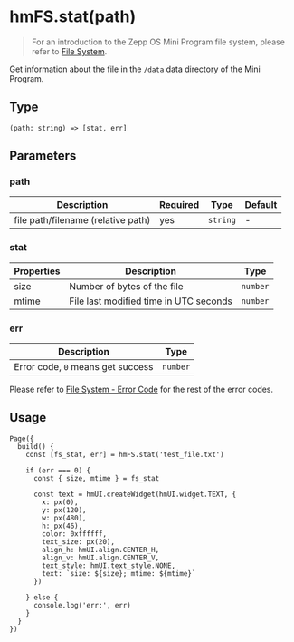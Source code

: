 
# hmFS.stat(path)

> For an introduction to the Zepp OS Mini Program file system, please refer to [File System](/docs/1.0/guides/framework/device/fs/).

Get information about the file in the `/data` data directory of the Mini Program.

## Type[​](/docs/1.0/reference/device-app-api/hmFS/stat/#type "Direct link to Type")

```
(path: string) => [stat, err]  

```
## Parameters[​](/docs/1.0/reference/device-app-api/hmFS/stat/#parameters "Direct link to Parameters")

### path[​](/docs/1.0/reference/device-app-api/hmFS/stat/#path "Direct link to path")

| Description | Required | Type | Default |
| --- | --- | --- | --- |
| file path/filename (relative path) | yes | `string` | - |

### stat[​](/docs/1.0/reference/device-app-api/hmFS/stat/#stat "Direct link to stat")

| Properties | Description | Type |
| --- | --- | --- |
| size | Number of bytes of the file | `number` |
| mtime | File last modified time in UTC seconds | `number` |

### err[​](/docs/1.0/reference/device-app-api/hmFS/stat/#err "Direct link to err")

| Description | Type |
| --- | --- |
| Error code, `0` means get success | `number` |

Please refer to [File System - Error Code](/docs/1.0/guides/framework/device/fs/#error-code) for the rest of the error codes.

## Usage[​](/docs/1.0/reference/device-app-api/hmFS/stat/#usage "Direct link to Usage")

```
Page({  
  build() {  
    const [fs_stat, err] = hmFS.stat('test_file.txt')  
  
    if (err === 0) {  
      const { size, mtime } = fs_stat  
  
      const text = hmUI.createWidget(hmUI.widget.TEXT, {  
        x: px(0),  
        y: px(120),  
        w: px(480),  
        h: px(46),  
        color: 0xffffff,  
        text_size: px(20),  
        align_h: hmUI.align.CENTER_H,  
        align_v: hmUI.align.CENTER_V,  
        text_style: hmUI.text_style.NONE,  
        text: `size: ${size}; mtime: ${mtime}`  
      })  
  
    } else {  
      console.log('err:', err)  
    }  
  }  
})  

```
